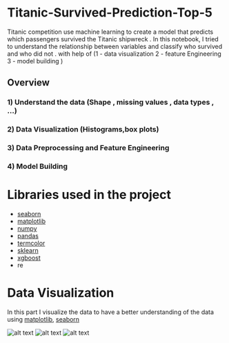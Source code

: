 # Titanic-Survived-Prediction-Top-5
Titanic  competition use machine learning to create a model that predicts which passengers survived the Titanic shipwreck . In this notebook, I tried to understand the relationship between variables and classify who survived and  who did not . with help of  (1 - data visualization  2 - feature Engineering  3 - model building )

## Overview 
### 1) Understand the data (Shape , missing values , data types , ...)

### 2) Data Visualization  (Histograms,box plots)

### 3) Data Preprocessing and Feature Engineering

### 4) Model Building 

# Libraries used in the project

- [seaborn](https://seaborn.pydata.org/)
- [matplotlib](https://matplotlib.org/)
- [numpy](https://numpy.org/)
- [pandas](https://pandas.pydata.org/)
- [termcolor](https://pypi.org/project/termcolor/)
- [sklearn](https://scikit-learn.org/stable/)
- [xgboost](https://xgboost.readthedocs.io/en/latest/index.html)
- re

# Data Visualization 
In this part  I visualize the data to have a better understanding of the data using [matplotlib](https://matplotlib.org/), [seaborn](https://seaborn.pydata.org/)

![alt text](https://github.com/meysam810/Titanic-Survived-Prediction-Top-5/blob/master/images/age_dist.png "Passenger Age Distribution")
![alt text](https://github.com/meysam810/Titanic-Survived-Prediction-Top-5/blob/master/images/embarked_count.png "Number of passenger Survived in each Pclass")
![alt text](https://github.com/meysam810/Titanic-Survived-Prediction-Top-5/blob/master/images/fare_histogram.png "histogram of Paid Fare")
